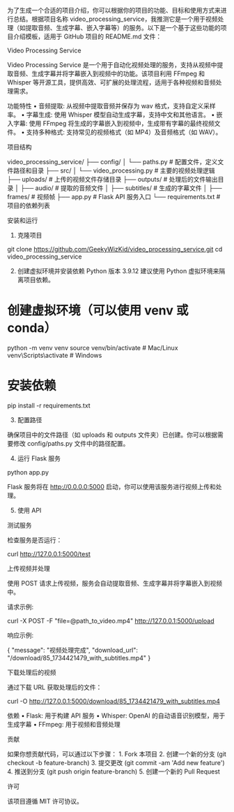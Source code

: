 为了生成一个合适的项目介绍，你可以根据你的项目的功能、目标和使用方式来进行总结。根据项目名称 video_processing_service，我推测它是一个用于视频处理（如提取音频、生成字幕、嵌入字幕等）的服务。以下是一个基于这些功能的项目介绍模板，适用于 GitHub 项目的 README.md 文件：

Video Processing Service

Video Processing Service 是一个用于自动化视频处理的服务，支持从视频中提取音频、生成字幕并将字幕嵌入到视频中的功能。该项目利用 FFmpeg 和 Whisper 等开源工具，提供高效、可扩展的处理流程，适用于各种视频和音频处理需求。

功能特性
	•	音频提取: 从视频中提取音频并保存为 wav 格式，支持自定义采样率。
	•	字幕生成: 使用 Whisper 模型自动生成字幕，支持中文和其他语言。
	•	嵌入字幕: 使用 FFmpeg 将生成的字幕嵌入到视频中，生成带有字幕的最终视频文件。
	•	支持多种格式: 支持常见的视频格式（如 MP4）及音频格式（如 WAV）。

项目结构

video_processing_service/
├── config/
│   └── paths.py                # 配置文件，定义文件路径和目录
├── src/
│   └── video_processing.py     # 主要的视频处理逻辑
├── uploads/                    # 上传的视频文件存储目录
├── outputs/                    # 处理后的文件输出目录
│   ├── audio/                  # 提取的音频文件
│   ├── subtitles/              # 生成的字幕文件
│   ├── frames/                 # 视频帧
├── app.py                       # Flask API 服务入口
└── requirements.txt            # 项目的依赖列表

安装和运行

1. 克隆项目

git clone https://github.com/GeekyWizKid/video_processing_service.git
cd video_processing_service

2. 创建虚拟环境并安装依赖
Python 版本 3.9.12
建议使用 Python 虚拟环境来隔离项目依赖。

# 创建虚拟环境（可以使用 venv 或 conda）
python -m venv venv
source venv/bin/activate  # Mac/Linux
venv\Scripts\activate  # Windows

# 安装依赖
pip install -r requirements.txt

3. 配置路径

确保项目中的文件路径（如 uploads 和 outputs 文件夹）已创建。你可以根据需要修改 config/paths.py 文件中的路径配置。

4. 运行 Flask 服务

python app.py

Flask 服务将在 http://0.0.0.0:5000 启动，你可以使用该服务进行视频上传和处理。

5. 使用 API

测试服务

检查服务是否运行：

curl http://127.0.0.1:5000/test

上传视频并处理

使用 POST 请求上传视频，服务会自动提取音频、生成字幕并将字幕嵌入到视频中。

请求示例:

curl -X POST -F "file=@path_to_video.mp4" http://127.0.0.1:5000/upload

响应示例:

{
  "message": "视频处理完成",
  "download_url": "/download/85_1734421479_with_subtitles.mp4"
}

下载处理后的视频

通过下载 URL 获取处理后的文件：

curl -O http://127.0.0.1:5000/download/85_1734421479_with_subtitles.mp4

依赖
	•	Flask: 用于构建 API 服务
	•	Whisper: OpenAI 的自动语音识别模型，用于生成字幕
	•	FFmpeg: 用于视频和音频处理

贡献

如果你想贡献代码，可以通过以下步骤：
	1.	Fork 本项目
	2.	创建一个新的分支 (git checkout -b feature-branch)
	3.	提交更改 (git commit -am 'Add new feature')
	4.	推送到分支 (git push origin feature-branch)
	5.	创建一个新的 Pull Request

许可

该项目遵循 MIT 许可协议。